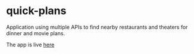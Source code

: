 # quick-plans
Application using multiple APIs to find nearby restaurants and theaters for dinner and movie plans.

The app is live [here](https://quick-plans-app.herokuapp.com/)

